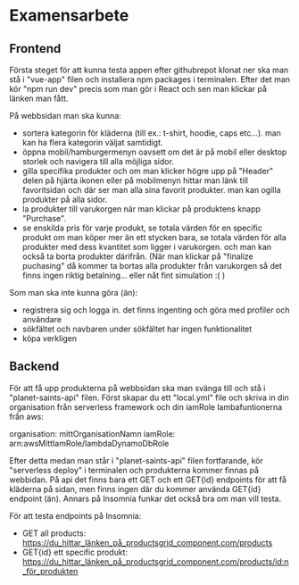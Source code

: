 # Examensarbete

## Frontend

Första steget för att kunna testa appen efter githubrepot klonat ner ska man stå i "vue-app" filen och installera npm packages i terminalen. Efter det man kör "npm run dev" precis som man gör i React och sen man klickar på länken man fått.

På webbsidan man ska kunna:
- sortera kategorin för kläderna (till ex.: t-shirt, hoodie, caps etc...). man kan ha flera kategorin väljat samtidigt.
- öppna mobil/hamburgermenyn oavsett om det är på mobil eller desktop storlek och navigera till alla möjliga sidor.
- gilla specifika produkter och om man klicker högre upp på "Header" delen på hjärta ikonen eller på mobilmenyn hittar man länk till favoritsidan och där ser man alla sina favorit produkter. man kan ogilla produkter på alla sidor.
- la produkter till varukorgen när man klickar på produktens knapp "Purchase".
- se enskilda pris för varje produkt, se totala värden för en specific produkt om man köper mer än ett stycken bara, se totala värden för alla produkter med dess kvantitet som ligger i varukorgen. och man kan också ta borta produkter därifrån.
(När man klickar på "finalize puchasing" då kommer ta bortas alla produkter från varukorgen så det finns ingen riktig betalning... eller nåt fint simulation :( )

Som man ska inte kunna göra (än):
- registrera sig och logga in. det finns ingenting och göra med profiler och användare
- sökfältet och navbaren under sökfältet har ingen funktionalitet
- köpa verkligen

## Backend

För att få upp produkterna på webbsidan ska man svänga till och stå i "planet-saints-api" filen. Först skapar du ett "local.yml" file och skriva in din organisation från serverless framework och din iamRole lambafuntionerna från aws:

organisation: mittOrganisationNamn
iamRole: arn:awsMittIamRole/lambdaDynamoDbRole

Efter detta medan man står i "planet-saints-api" filen fortfarande, kör "serverless deploy" i terminalen och produkterna kommer finnas på webbidan.
På api det finns bara ett GET och ett GET{id} endpoints för att få kläderna på sidan, men finns ingen där du kommer använda GET{id} endpoint (än). Annars på Insomnia funkar det också bra om man vill testa.

För att testa endpoints på Insomnia:
- GET all products: https://du_hittar_länken_på_productsgrid_component.com/products
- GET{id} ett specific produkt: https://du_hittar_länken_på_productsgrid_component.com/products/id:n_för_produkten
